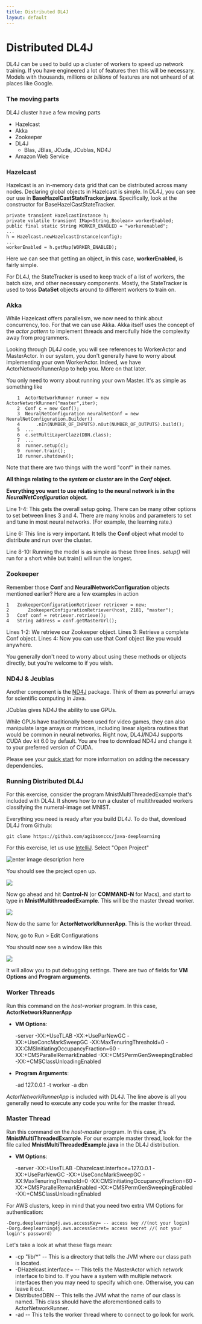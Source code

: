 ```yaml
---
title: Distributed DL4J
layout: default
---
```


# Distributed DL4J

DL4J can be used to build up a cluster of workers to speed up network training. If you have engineered a lot of features then this will be necessary. Models with thousands, millions or *billions* of features are not unheard of at places like Google.

### The moving parts 

DL4J cluster have a few moving parts 

* Hazelcast
* Akka
* Zookeeper
* DL4J
	* Blas, JBlas, JCuda, JCublas, ND4J
* Amazon Web Service

### Hazelcast

Hazelcast is an in-memory data grid that can be distributed across many nodes. Declaring global objects in Hazelcast is  simple. In DL4J, you can see our use in **BaseHazelCastStateTracker.java**. Specifically, look at the constructor for BaseHazelCastStateTracker. 

    private transient HazelcastInstance h;
    private volatile transient IMap<String,Boolean> workerEnabled;
    public final static String WORKER_ENABLED = "workerenabled";
    ...
    h = Hazelcast.newHazelcastInstance(config);
    ...
    workerEnabled = h.getMap(WORKER_ENABLED);

Here we can see that getting an object, in this case, **workerEnabled**, is fairly simple. 

For DL4J, the StateTracker is used to keep track of a list of workers, the batch size, and other necessary components. Mostly, the StateTracker is used to toss **DataSet** objects around to different workers to train on.
    
### Akka

While Hazelcast offers parallelism, we now need to think about concurrency, too. For that we can use Akka.
Akka itself uses the concept of the *actor pattern* to implement threads and mercifully hide the complexity away from programmers.

Looking through DL4J code, you will see references to WorkerActor and MasterActor. In our system, you don't generally have to worry about implementing your own WorkerActor. Indeed, we have ActorNetworkRunnerApp to help you. More on that later.

You only need to worry about running your own Master. It's as simple as something like

		1  ActorNetworkRunner runner = new ActorNetworkRunner("master",iter);
	    2  Conf c = new Conf();
		3  NeuralNetConfiguration neuralNetConf = new NeuralNetConfiguration.Builder()
		4      .nIn(NUMBER_OF_INPUTS).nOut(NUMBER_OF_OUTPUTS).build();
		5  ...
		6  c.setMultiLayerClazz(DBN.class);
		7  ...
		8  runner.setup(c);
		9  runner.train();
		10 runner.shutdown();

Note that there are two things with the word "conf" in their names. 

**All things relating to the *system* or *cluster* are in the *Conf* object.**

**Everything you want to use relating to the neural network is in the *NeuralNetConfiguration* object.**

Line 1-4: This gets the overall setup going. There can be many other options to set between lines 3 and 4. There are many knobs and parameters to set and tune in most neural networks. (For example, the learning rate.)

Line 6: This line is very important. It tells the **Conf** object what model to distribute and run over the cluster. 

Line 8-10: Running the model is as simple as these three lines. *setup()* will run for a short while but train() will run the longest.

### Zookeeper

Remember those **Conf** and **NeuralNetworkConfiguration** objects mentioned earlier? Here are a few examples in action

	1	ZookeeperConfigurationRetriever retriever = new;
	2		ZookeeperConfigurationRetriever(host, 2181, "master");
	3	Conf conf = retriever.retrieve();
	4	String address = conf.getMasterUrl();

Lines 1-2: We retrieve our Zookeeper object.
Lines 3: Retrieve a complete Conf object.
Lines 4: Now you can use that Conf object like you would anywhere.
  
You generally don't need to worry about using these methods or objects directly, but you're welcome to if you wish.

### ND4J & Jcublas

Another component is the [ND4J](http://nd4j.org) package. Think of them as powerful arrays for scientific computing in Java.

JCublas gives ND4J the ability to use GPUs. 

While GPUs have traditionally been used for video games, they can also manipulate large arrays or matrices, including linear algebra routines that would be common in neural networks. Right now, DL4J/ND4J supports CUDA dev kit 6.0 by default. You are free to download ND4J and change it to your preferred version of CUDA.

Please see your [quick start](http://deeplearning4j.org/quickstart.html) for more information on adding the necessary dependencies.

### Running Distributed DL4J

For this exercise, consider the program MnistMultiThreadedExample that's included with DL4J. It shows how to run a cluster of multithreaded workers classifying the numeral-image set MNIST.

Everything you need is ready after you build DL4J. To do that, download DL4J from Github:

    git clone https://github.com/agibsonccc/java-deeplearning

For this exercise, let us use [IntelliJ](http://www.jetbrains.com/idea/download/).  Select "Open Project"

![enter image description here](http://i.imgur.com/lpoe46t.png)

You should see the project open up. 

![](http://i.imgur.com/wMxM3SM.png)

Now go ahead and hit **Control-N** (or **COMMAND-N** for Macs), and start to type in **MnistMultithreadedExample**. This will be the master thread worker.

![](http://i.imgur.com/JhrKhOz.png)

Now do the same for **ActorNetworkRunnerApp**. This is the worker thread.

Now, go to Run > Edit Configurations

You should now see a window like this

![](http://i.imgur.com/IdAVC46.png)

It will allow you to put debugging settings. There are two of fields for **VM Options** and **Program arguments**.

### Worker Threads

Run this command on the *host-worker* program. In this case, **ActorNetworkRunnerApp**

* **VM Options**:  

	-server -XX:+UseTLAB -XX:+UseParNewGC 	-XX:+UseConcMarkSweepGC -XX:MaxTenuringThreshold=0 	-XX:CMSInitiatingOccupancyFraction=60 -XX:+CMSParallelRemarkEnabled 
	-XX:+CMSPermGenSweepingEnabled -XX:+CMSClassUnloadingEnabled 

* **Program Arguments**:  

	-ad 127.0.0.1 -t worker -a dbn

*ActorNetworkRunnerApp* is included with DL4J. The line above is all you generally need to execute any code you write for the master thread.

### Master Thread

Run this command on the *host-master* program. In this case, it's **MnistMultiThreadedExample**. For our example master thread, look for the file called **MnistMultiThreadedExample.java** in the DL4J distribution.

* **VM Options**: 

	-server -XX:+UseTLAB -Dhazelcast.interface=127.0.0.1 -XX:+UseParNewGC -XX:+UseConcMarkSweepGC -XX:MaxTenuringThreshold=0 -XX:CMSInitiatingOccupancyFraction=60 -XX:+CMSParallelRemarkEnabled -XX:+CMSPermGenSweepingEnabled -XX:+CMSClassUnloadingEnabled 

For AWS clusters, keep in mind that you need two extra VM Options for authentication:

 	-Dorg.deeplearning4j.aws.accessKey= -- access key //(not your login)
	-Dorg.deeplearning4j.aws.accessSecret= access secret //( not your login's password)
 
Let's take a look at what these flags mean:

* -cp "lib/*" -- This is a directory that tells the JVM where our class path is located. 
* -DHazelcast.interface=  -- This tells the MasterActor which network interface to bind to. If you have a system with multiple network interfaces then you may need to specify which one. Otherwise,  you can leave it out.
* DistributedDBN -- This tells the JVM what the name of our class is named. This class should have the aforementioned calls to ActorNetworkRunner.
* -ad -- This tells the worker thread where to connect to go look for work.
